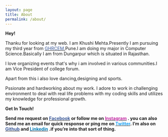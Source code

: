 ```yaml
---
layout: page
title: About
permalink: /about/
---
```


<b>Hey!</b>
<p>Thanku for looking at my web.
I am Khushi Mehta.Presently I am pursuing my third year from  <a target="_blank" href="http://ghrcem.raisoni.net/"><span style="color: #3b5998">GHRCEM</span></a>,Pune.I am doing my major in Computer Science.Basically I am from Dungarpur which is situated in Rajasthan.
 
I love organizing events that's why i am involved in various communities.I am Vice President of college forum.

Apart from this i also love dancing,designing and sports.
</p>

<p>
Pssionate and hardworking about my work. I adore to work in challenging environment to deal with real life problems with my coding skills and utilizes my knowledge for professional growth.


</p>

<b>Get In Touch!<b>

<p>
Send me request on <a target="_blank" href="https://facebook.com/khushi.mehta.9461799"><span style="color: #3b5998">Facebook</span></a> or follow me on <a target="_blank" href="https://instagram.com/itz_smile__"><span style="color: #c32aa3">Instagram</span></a> .	
you can also Send me an email for quick response or ping me on <a target="_blank" href="https://twitter.com/KhushiM55980122"><span style="color: #1da1f2">Twitter</span></a>. I’m also on <a target="_blank" href="https://github.com/khushimehta12"><span style="color: #3b5998">Github</span></a> and <a target="_blank" href=" https://linkedin.com/in/khushi-mehta-11156917b/"><span style="color: #007bb5">Linkedin</span></a> .if you’re into that sort of thing.
</p>


